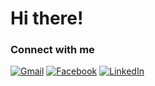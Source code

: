 # Hi there!
### Connect with me
[![Gmail](https://img.shields.io/badge/Gmail-D14836?style=for-the-badge&logo=gmail&logoColor=white)](nduc0231@gmail.com)
[![Facebook](https://img.shields.io/badge/Facebook-%231877F2.svg?style=for-the-badge&logo=Facebook&logoColor=white)](https://www.facebook.com/dat.ng48)
[![LinkedIn](https://img.shields.io/badge/linkedin-%230077B5.svg?style=for-the-badge&logo=linkedin&logoColor=white)](https://www.linkedin.com/in/nguyendat4801/)
